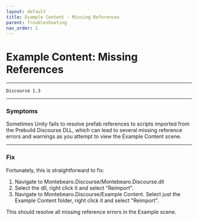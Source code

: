 ```yaml
---
layout: default
title: Example Content - Missing References
parent: Troubleshooting
nav_order: 1
---
```


# Example Content: Missing References
---
```
Discourse 1.3
```
---

### Symptoms

Sometimes Unity fails to resolve prefab references to scripts imported from the Prebuild Discourse DLL, which can lead to several missing reference errors and warnings as you attempt to view the Example Content scene.

---

### Fix

Fortunately, this is straightforward to fix:

1. Navigate to Montebearo.Discourse/Montebearo.Discourse.dll
2. Select the dll, right click it and select "Reimport".
3. Navigate to Montebearo.Discourse/Example Content. Select just the Example Content folder, right click it and select "Reimport".

This should resolve all missing reference errors in the Example scene.